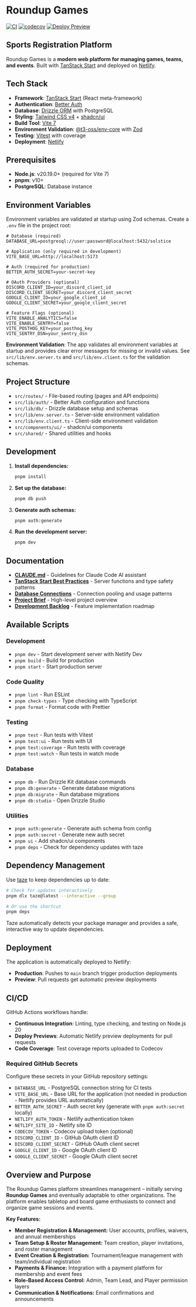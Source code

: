 # Roundup Games

[![CI](https://github.com/soleilheaney/solstice/actions/workflows/ci.yml/badge.svg)](https://github.com/soleilheaney/solstice/actions/workflows/ci.yml)
[![codecov](https://codecov.io/gh/soleilheaney/solstice/branch/main/graph/badge.svg)](https://codecov.io/gh/soleilheaney/solstice)
[![Deploy Preview](https://github.com/soleilheaney/solstice/actions/workflows/deploy-preview.yml/badge.svg)](https://github.com/soleilheaney/solstice/actions/workflows/deploy-preview.yml)

## Sports Registration Platform

Roundup Games is a **modern web platform for managing games, teams, and events**. Built with [TanStack Start](https://tanstack.com/start) and deployed on [Netlify](https://www.netlify.com/).

## Tech Stack

- **Framework**: [TanStack Start](https://tanstack.com/start) (React meta-framework)
- **Authentication**: [Better Auth](https://www.better-auth.com/)
- **Database**: [Drizzle ORM](https://orm.drizzle.team/) with PostgreSQL
- **Styling**: [Tailwind CSS v4](https://tailwindcss.com/) + [shadcn/ui](https://ui.shadcn.com/)
- **Build Tool**: [Vite 7](https://vite.dev/)
- **Environment Validation**: [@t3-oss/env-core](https://env.t3.gg/) with [Zod](https://zod.dev/)
- **Testing**: [Vitest](https://vitest.dev/) with coverage
- **Deployment**: [Netlify](https://www.netlify.com/)

## Prerequisites

- **Node.js**: v20.19.0+ (required for Vite 7)
- **pnpm**: v10+
- **PostgreSQL**: Database instance

## Environment Variables

Environment variables are validated at startup using Zod schemas. Create a `.env` file in the project root:

```env
# Database (required)
DATABASE_URL=postgresql://user:password@localhost:5432/solstice

# Application (only required in development)
VITE_BASE_URL=http://localhost:5173

# Auth (required for production)
BETTER_AUTH_SECRET=your-secret-key

# OAuth Providers (optional)
DISCORD_CLIENT_ID=your_discord_client_id
DISCORD_CLIENT_SECRET=your_discord_client_secret
GOOGLE_CLIENT_ID=your_google_client_id
GOOGLE_CLIENT_SECRET=your_google_client_secret

# Feature Flags (optional)
VITE_ENABLE_ANALYTICS=false
VITE_ENABLE_SENTRY=false
VITE_POSTHOG_KEY=your_posthog_key
VITE_SENTRY_DSN=your_sentry_dsn
```

**Environment Validation**: The app validates all environment variables at startup and provides clear error messages for missing or invalid values. See `src/lib/env.server.ts` and `src/lib/env.client.ts` for the validation schemas.

## Project Structure

- `src/routes/` - File-based routing (pages and API endpoints)
- `src/lib/auth/` - Better Auth configuration and functions
- `src/lib/db/` - Drizzle database setup and schemas
- `src/lib/env.server.ts` - Server-side environment validation
- `src/lib/env.client.ts` - Client-side environment validation
- `src/components/ui/` - shadcn/ui components
- `src/shared/` - Shared utilities and hooks

## Development

1. **Install dependencies:**

   ```bash
   pnpm install
   ```

2. **Set up the database:**

   ```bash
   pnpm db push
   ```

3. **Generate auth schemas:**

   ```bash
   pnpm auth:generate
   ```

4. **Run the development server:**
   ```bash
   pnpm dev
   ```

## Documentation

- **[CLAUDE.md](./CLAUDE.md)** - Guidelines for Claude Code AI assistant
- **[TanStack Start Best Practices](./docs/TANSTACK-START-BEST-PRACTICES.md)** - Server functions and type safety patterns
- **[Database Connections](./docs/database-connections.md)** - Connection pooling and usage patterns
- **[Project Brief](./docs/project-brief.md)** - High-level project overview
- **[Development Backlog](./docs/development-backlog.md)** - Feature implementation roadmap

## Available Scripts

### Development

- `pnpm dev` - Start development server with Netlify Dev
- `pnpm build` - Build for production
- `pnpm start` - Start production server

### Code Quality

- `pnpm lint` - Run ESLint
- `pnpm check-types` - Type checking with TypeScript
- `pnpm format` - Format code with Prettier

### Testing

- `pnpm test` - Run tests with Vitest
- `pnpm test:ui` - Run tests with UI
- `pnpm test:coverage` - Run tests with coverage
- `pnpm test:watch` - Run tests in watch mode

### Database

- `pnpm db` - Run Drizzle Kit database commands
- `pnpm db:generate` - Generate database migrations
- `pnpm db:migrate` - Run database migrations
- `pnpm db:studio` - Open Drizzle Studio

### Utilities

- `pnpm auth:generate` - Generate auth schema from config
- `pnpm auth:secret` - Generate new auth secret
- `pnpm ui` - Add shadcn/ui components
- `pnpm deps` - Check for dependency updates with taze

## Dependency Management

Use [taze](https://github.com/antfu-collective/taze) to keep dependencies up to date:

```bash
# Check for updates interactively
pnpm dlx taze@latest --interactive --group

# Or use the shortcut
pnpm deps
```

Taze automatically detects your package manager and provides a safe, interactive way to update dependencies.

## Deployment

The application is automatically deployed to Netlify:

- **Production**: Pushes to `main` branch trigger production deployments
- **Preview**: Pull requests get automatic preview deployments

## CI/CD

GitHub Actions workflows handle:

- **Continuous Integration**: Linting, type checking, and testing on Node.js 20
- **Deploy Previews**: Automatic Netlify preview deployments for pull requests
- **Code Coverage**: Test coverage reports uploaded to Codecov

### Required GitHub Secrets

Configure these secrets in your GitHub repository settings:

- `DATABASE_URL` - PostgreSQL connection string for CI tests
- `VITE_BASE_URL` - Base URL for the application (not needed in production - Netlify provides URL automatically)
- `BETTER_AUTH_SECRET` - Auth secret key (generate with `pnpm auth:secret` locally)
- `NETLIFY_AUTH_TOKEN` - Netlify authentication token
- `NETLIFY_SITE_ID` - Netlify site ID
- `CODECOV_TOKEN` - Codecov upload token (optional)
- `DISCORD_CLIENT_ID` - GitHub OAuth client ID
- `DISCORD_CLIENT_SECRET` - GitHub OAuth client secret
- `GOOGLE_CLIENT_ID` - Google OAuth client ID
- `GOOGLE_CLIENT_SECRET` - Google OAuth client secret

## Overview and Purpose

The Roundup Games platform streamlines management – initially serving **Roundup Games** and eventually adaptable to other organizations. The platform enables tabletop and board game enthusiasts to connect and organize game sessions and events.

**Key Features:**

- **Member Registration & Management:** User accounts, profiles, waivers, and annual memberships
- **Team Setup & Roster Management:** Team creation, player invitations, and roster management
- **Event Creation & Registration:** Tournament/league management with team/individual registration
- **Payments & Finance:** Integration with a payment platform for membership and event fees
- **Role-Based Access Control:** Admin, Team Lead, and Player permission layers
- **Communication & Notifications:** Email confirmations and announcements

